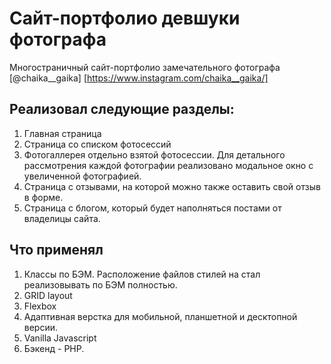 # Сайт-портфолио девшуки фотографа
Многостраничный сайт-портфолио замечательного фотографа 
[@chaika__gaika] [https://www.instagram.com/chaika__gaika/]

## Реализовал следующие разделы:
1. Главная страница
2. Страница со списком фотосессий
3. Фотогаллерея отдельно взятой фотосессии. Для детального рассмотрения каждой фотографии реализовано модальное окно с увеличенной фотографией.
4. Страница с отзывами, на которой можно также оставить свой отзыв в форме.
5. Страница с блогом, который будет наполняться постами от владелицы сайта.

## Что применял
1. Классы по БЭМ. Расположение файлов стилей на стал реализовывать по БЭМ полностью.
2. GRID layout
3. Flexbox
4. Адаптивная верстка для мобильной, планшетной и десктопной версии.
5. Vanilla Javascript
6. Бэкенд - PHP.

